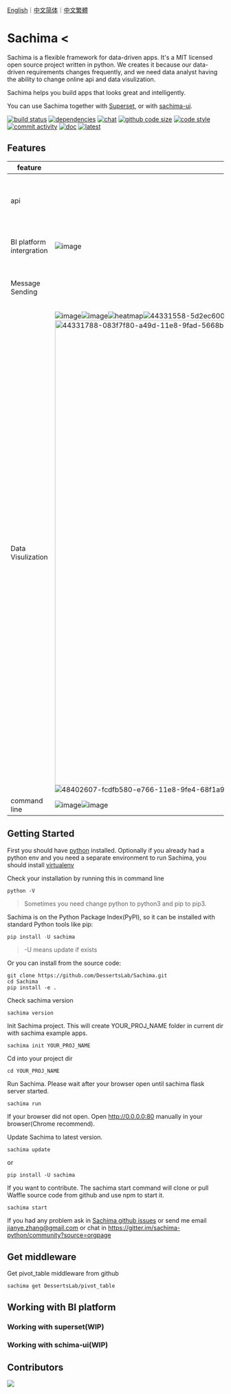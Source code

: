 [English](https://github.com/DessertsLab/Sachima/blob/master/README.md)｜[中文简体](https://github.com/DessertsLab/Sachima/blob/master/doc/README_CN.md)｜[中文繁體](https://github.com/DessertsLab/Sachima/blob/master/doc/README_TC.md)

# Sachima <

Sachima is a flexible framework for data-driven apps. It's a MIT licensed open source project written in python. We creates it because our data-driven requirements changes frequently, and we need data analyst having the ability to change online api and data visulization.

Sachima helps you build apps that looks great and intelligently.

You can use Sachima together with [Superset](https://github.com/apache/incubator-superset), or with [sachima-ui](https://github.com/nocmk2/sachima-ui).


[![build status](https://img.shields.io/travis/DessertsLab/Sachima/master.svg?style=flat-square&logo=travis)](https://travis-ci.com/DessertsLab/Sachima)
[![dependencies](https://img.shields.io/librariesio/github/DessertsLab/Sachima?style=flat-square)](https://libraries.io/search?q=sachima)
[![chat](https://img.shields.io/gitter/room/DessertsLab/Sachima?color=purple&logo=gitter&style=flat-square)](https://gitter.im/sachima-python/community?utm_source=badge&utm_medium=badge&utm_campaign=pr-badge&utm_content=badge)
[![github code size](https://img.shields.io/github/languages/code-size/DessertsLab/Sachima?color=pink&style=flat-square)]()
[![code style](https://img.shields.io/badge/code%20style-black-000000.svg?style=flat-square)](https://github.com/ambv/black)
[![commit activity](https://img.shields.io/github/commit-activity/w/DessertsLab/Sachima?style=flat-square)](https://github.com/DessertsLab/Sachima/pulse)
[![doc](https://readthedocs.org/projects/sachima/badge/?version=latest&style=flat-square&color=ff69b4)](http://sachima.readthedocs.io/en/latest/?badge=latest)
[![latest](https://img.shields.io/pypi/v/sachima.svg?style=flat-square&logo=python)](https://pypi.python.org/pypi/sachima/)


Features
------------------------------------
|feature|screen casts|description|
|----|----|----|
|api||Publishing your python codes as a http/rpc api.|
|BI platform intergration|![image](https://user-images.githubusercontent.com/7627381/87924280-3c6cb200-cab1-11ea-9330-93cbe5340594.png)|Working with BI platform Superset.|
|Message Sending||Sending your data reports to email or sns.|
|Data Visulization|![image](https://user-images.githubusercontent.com/7627381/87915432-c4988a80-caa4-11ea-96c3-e2f95e1d2017.png)![image](https://user-images.githubusercontent.com/7627381/87915967-68823600-caa5-11ea-9ca5-093a5688e1b0.png)![heatmap](https://user-images.githubusercontent.com/7627381/89003496-80be4480-d332-11ea-9cf6-c53d80df1377.gif)![44331558-5d2ec600-a49c-11e8-9406-ee71ac94b52c](https://user-images.githubusercontent.com/7627381/89003512-8a47ac80-d332-11ea-9d5d-391cdf67162c.gif)<img width="1082" alt="44331788-083f7f80-a49d-11e8-9fad-5668b53ab954" src="https://user-images.githubusercontent.com/7627381/89003523-90d62400-d332-11ea-86c4-6d10882ddf92.png">![48402607-fcdfb580-e766-11e8-9fe4-68f1a995d4f6](https://user-images.githubusercontent.com/7627381/89003527-9469ab00-d332-11ea-9406-55831eadc1f1.jpg)|Visulize your data.
|command line|![image](https://user-images.githubusercontent.com/7627381/87915185-5d7ad600-caa4-11ea-9c03-4847b8a1d1a1.png)![image](https://user-images.githubusercontent.com/7627381/87915290-8c914780-caa4-11ea-8bf7-da54ad63d6b8.png)|Command line tools.|

Getting Started
-----------------------------------
First you should have [python](https://www.python.org/downloads/) installed.
Optionally if you already had a python env and you need a separate environment to run Sachima, you should install [virtualenv](https://pypi.org/project/virtualenv/)

Check your installation by running this in command line

``` shell 
python -V
```

> Sometimes you need change python to python3 and pip to pip3.

Sachima is on the Python Package Index(PyPI), so it can be installed with standard Python tools like pip: 

``` python
pip install -U sachima
```
> -U means update if exists

Or you can install from the source code:

``` shell 
git clone https://github.com/DessertsLab/Sachima.git
cd Sachima
pip install -e .
```

Check sachima version
``` shell
sachima version
```

Init Sachima project. This will create YOUR_PROJ_NAME folder in current dir with sachima example apps.
``` shell
sachima init YOUR_PROJ_NAME
```

Cd into your project dir  
``` shell
cd YOUR_PROJ_NAME
```

Run Sachima. Please wait after your browser open until sachima flask server started.
``` shell
sachima run
```

If your browser did not open. Open http://0.0.0.0:80 manually in your browser(Chrome recommend). 



Update Sachima to latest version.
``` shell
sachima update
```
or
``` shell
pip install -U sachima
```
 
If you want to contribute. The sachima start command will clone or pull Waffle source code from github and use npm to start it.

``` shell
sachima start
```
 


If you had any problem ask in [Sachima github issues](https://github.com/DessertsLab/Sachima/issues) or send me email jianye.zhang@gmail.com or chat in  https://gitter.im/sachima-python/community?source=orgpage

Get middleware
-----------------------------------

Get pivot_table middleware from github

``` shell
sachima get DessertsLab/pivot_table
```

Working with BI platform
-----------------------------------

### Working with superset(WIP)

### Working with schima-ui(WIP)


Contributors
-----------------------------------
<a href="https://github.com/DessertsLab/Sachima/graphs/contributors">
  <img src="https://contributors-img.web.app/image?repo=DessertsLab/Sachima" />
</a>
